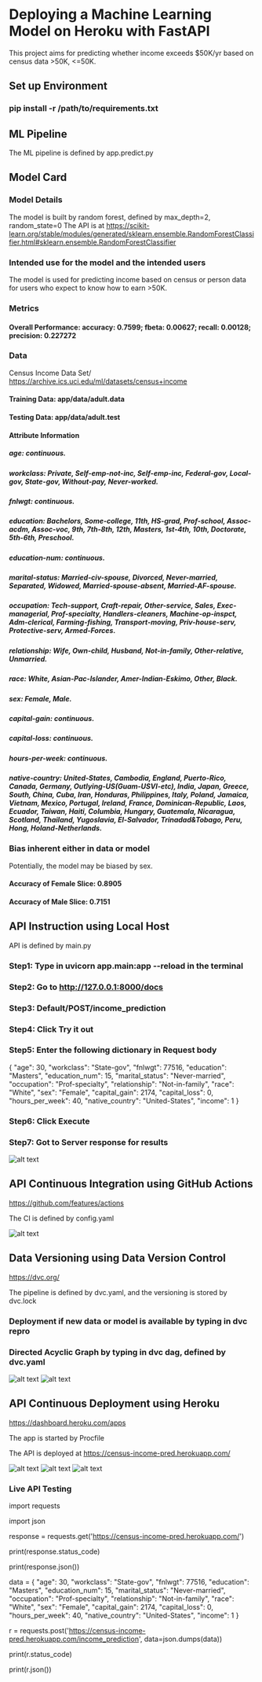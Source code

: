 # Deploying a Machine Learning Model on Heroku with FastAPI
This project aims for predicting whether income exceeds $50K/yr based on census data >50K, <=50K.




## Set up Environment

### pip install -r /path/to/requirements.txt

## ML Pipeline

The ML pipeline is defined by app.predict.py

## Model Card

### Model Details

The model is built by random forest, defined by max_depth=2, random_state=0
The API is at https://scikit-learn.org/stable/modules/generated/sklearn.ensemble.RandomForestClassifier.html#sklearn.ensemble.RandomForestClassifier

### Intended use for the model and the intended users

The model is used for predicting income based on census or person data for users who expect to know how to earn >50K.  

### Metrics

#### Overall Performance: accuracy: 0.7599; fbeta: 0.00627; recall: 0.00128; precision: 0.227272

### Data

Census Income Data Set/ https://archive.ics.uci.edu/ml/datasets/census+income

#### Training Data: app/data/adult.data
#### Testing Data: app/data/adult.test
#### Attribute Information

##### age: continuous.
##### workclass: Private, Self-emp-not-inc, Self-emp-inc, Federal-gov, Local-gov, State-gov, Without-pay, Never-worked.
##### fnlwgt: continuous.
##### education: Bachelors, Some-college, 11th, HS-grad, Prof-school, Assoc-acdm, Assoc-voc, 9th, 7th-8th, 12th, Masters, 1st-4th, 10th, Doctorate, 5th-6th, Preschool.
##### education-num: continuous.
##### marital-status: Married-civ-spouse, Divorced, Never-married, Separated, Widowed, Married-spouse-absent, Married-AF-spouse.
##### occupation: Tech-support, Craft-repair, Other-service, Sales, Exec-managerial, Prof-specialty, Handlers-cleaners, Machine-op-inspct, Adm-clerical, Farming-fishing, Transport-moving, Priv-house-serv, Protective-serv, Armed-Forces.
##### relationship: Wife, Own-child, Husband, Not-in-family, Other-relative, Unmarried.
##### race: White, Asian-Pac-Islander, Amer-Indian-Eskimo, Other, Black.
##### sex: Female, Male.
##### capital-gain: continuous.
##### capital-loss: continuous.
##### hours-per-week: continuous.
##### native-country: United-States, Cambodia, England, Puerto-Rico, Canada, Germany, Outlying-US(Guam-USVI-etc), India, Japan, Greece, South, China, Cuba, Iran, Honduras, Philippines, Italy, Poland, Jamaica, Vietnam, Mexico, Portugal, Ireland, France, Dominican-Republic, Laos, Ecuador, Taiwan, Haiti, Columbia, Hungary, Guatemala, Nicaragua, Scotland, Thailand, Yugoslavia, El-Salvador, Trinadad&Tobago, Peru, Hong, Holand-Netherlands.

### Bias inherent either in data or model

Potentially, the model may be biased by sex. 

#### Accuracy of Female Slice: 0.8905
#### Accuracy of Male Slice: 0.7151

## API Instruction using Local Host

API is defined by main.py

### Step1: Type in uvicorn app.main:app --reload in the terminal
### Step2: Go to http://127.0.0.1:8000/docs
### Step3: Default/POST/income_prediction
### Step4: Click Try it out
### Step5: Enter the following dictionary in Request body

{
  "age": 30,
  "workclass": "State-gov",
  "fnlwgt": 77516,
  "education": "Masters",
  "education_num": 15,
  "marital_status": "Never-married",
  "occupation": "Prof-specialty",
  "relationship": "Not-in-family",
  "race": "White",
  "sex": "Female",
  "capital_gain": 2174,
  "capital_loss": 0,
  "hours_per_week": 40,
  "native_country": "United-States",
  "income": 1
}

### Step6: Click Execute
### Step7: Got to Server response for results

![alt text](https://github.com/vickyting0910/censusclassificationAPI/blob/main/images/example.png)

## API Continuous Integration using GitHub Actions

https://github.com/features/actions

The CI is defined by config.yaml

![alt text](https://github.com/vickyting0910/censusclassificationAPI/blob/main/images/firstCI.png)

## Data Versioning using Data Version Control

https://dvc.org/

The pipeline is defined by dvc.yaml, and the versioning is stored by dvc.lock

### Deployment if new data or model is available by typing in dvc repro
### Directed Acyclic Graph by typing in dvc dag, defined by dvc.yaml

![alt text](https://github.com/vickyting0910/censusclassificationAPI/blob/main/images/dvcdag.png)
![alt text](https://github.com/vickyting0910/censusclassificationAPI/blob/main/images/dvclock.png)


## API Continuous Deployment using Heroku

https://dashboard.heroku.com/apps

The app is started by Procfile

The API is deployed at https://census-income-pred.herokuapp.com/

![alt text](https://github.com/vickyting0910/censusclassificationAPI/blob/main/images/continuous_deloyment.png)
![alt text](https://github.com/vickyting0910/censusclassificationAPI/blob/main/images/screenshot_live_get.png)
![alt text](https://github.com/vickyting0910/censusclassificationAPI/blob/main/images/liveAPI.png)

### Live API Testing

import requests

import json


response = requests.get('https://census-income-pred.herokuapp.com/')

print(response.status_code)

print(response.json())


data = { "age": 30, "workclass": "State-gov", "fnlwgt": 77516, "education": "Masters", "education_num": 15, "marital_status": "Never-married", "occupation": "Prof-specialty", "relationship": "Not-in-family", "race": "White", "sex": "Female", "capital_gain": 2174, "capital_loss": 0, "hours_per_week": 40, "native_country": "United-States", "income": 1 }

r = requests.post('https://census-income-pred.herokuapp.com/income_prediction', data=json.dumps(data))

print(r.status_code)

print(r.json())


